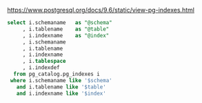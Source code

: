 https://www.postgresql.org/docs/9.6/static/view-pg-indexes.html

````sql
select i.schemaname   as "@schema"
     , i.tablename    as "@table"
     , i.indexname    as "@index"
     , i.schemaname
     , i.tablename
     , i.indexname
     , i.tablespace
     , i.indexdef
  from pg_catalog.pg_indexes i
 where i.schemaname like '$schema'
   and i.tablename like '$table'
   and i.indexname like '$index'
````
